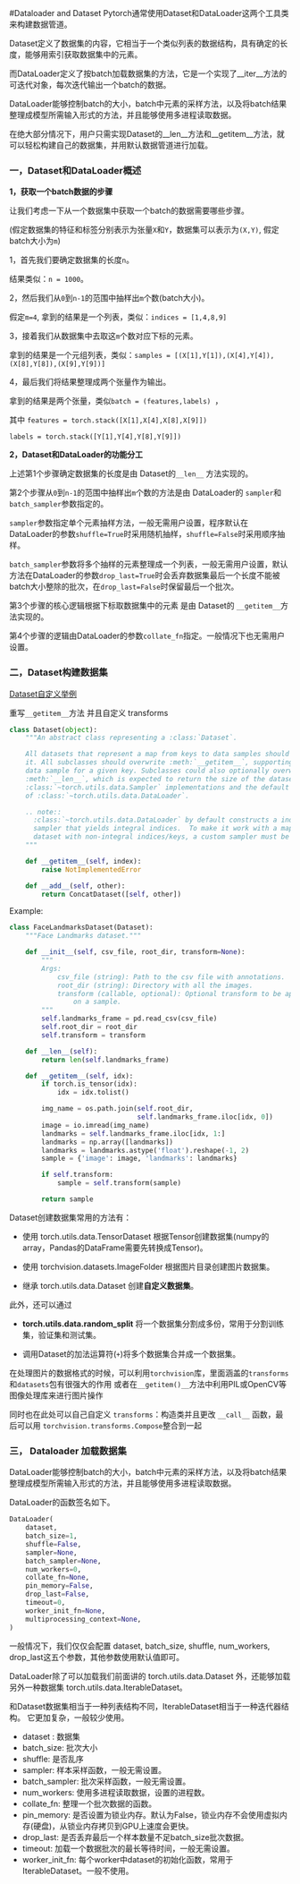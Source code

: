 #Dataloader and Dataset
Pytorch通常使用Dataset和DataLoader这两个工具类来构建数据管道。

Dataset定义了数据集的内容，它相当于一个类似列表的数据结构，具有确定的长度，能够用索引获取数据集中的元素。

而DataLoader定义了按batch加载数据集的方法，它是一个实现了__iter__方法的可迭代对象，每次迭代输出一个batch的数据。

DataLoader能够控制batch的大小，batch中元素的采样方法，以及将batch结果整理成模型所需输入形式的方法，并且能够使用多进程读取数据。

在绝大部分情况下，用户只需实现Dataset的__len__方法和__getitem__方法，就可以轻松构建自己的数据集，并用默认数据管道进行加载。



### 一，Dataset和DataLoader概述


**1，获取一个batch数据的步骤**


让我们考虑一下从一个数据集中获取一个batch的数据需要哪些步骤。

(假定数据集的特征和标签分别表示为张量`X`和`Y`，数据集可以表示为`(X,Y)`, 假定batch大小为`m`)

1，首先我们要确定数据集的长度`n`。

结果类似：`n = 1000`。

2，然后我们从`0`到`n-1`的范围中抽样出`m`个数(batch大小)。

假定`m=4`, 拿到的结果是一个列表，类似：`indices = [1,4,8,9]`

3，接着我们从数据集中去取这`m`个数对应下标的元素。

拿到的结果是一个元组列表，类似：`samples = [(X[1],Y[1]),(X[4],Y[4]),(X[8],Y[8]),(X[9],Y[9])]`

4，最后我们将结果整理成两个张量作为输出。

拿到的结果是两个张量，类似`batch = (features,labels) `， 

其中 `features = torch.stack([X[1],X[4],X[8],X[9]])`

`labels = torch.stack([Y[1],Y[4],Y[8],Y[9]])`


**2，Dataset和DataLoader的功能分工**


上述第1个步骤确定数据集的长度是由 Dataset的`__len__` 方法实现的。

第2个步骤从`0`到`n-1`的范围中抽样出`m`个数的方法是由 DataLoader的 `sampler`和 `batch_sampler`参数指定的。

`sampler`参数指定单个元素抽样方法，一般无需用户设置，程序默认在DataLoader的参数`shuffle=True`时采用随机抽样，`shuffle=False`时采用顺序抽样。

`batch_sampler`参数将多个抽样的元素整理成一个列表，一般无需用户设置，默认方法在DataLoader的参数`drop_last=True`时会丢弃数据集最后一个长度不能被batch大小整除的批次，在`drop_last=False`时保留最后一个批次。

第3个步骤的核心逻辑根据下标取数据集中的元素 是由 Dataset的 `__getitem__`方法实现的。

第4个步骤的逻辑由DataLoader的参数`collate_fn`指定。一般情况下也无需用户设置。



### 二，Dataset构建数据集

[Dataset自定义举例](./pytorch_dataset_example.py)

重写`__getitem__`方法 并且自定义 transforms

```python
class Dataset(object):
    """An abstract class representing a :class:`Dataset`.

    All datasets that represent a map from keys to data samples should subclass
    it. All subclasses should overwrite :meth:`__getitem__`, supporting fetching a
    data sample for a given key. Subclasses could also optionally overwrite
    :meth:`__len__`, which is expected to return the size of the dataset by many
    :class:`~torch.utils.data.Sampler` implementations and the default options
    of :class:`~torch.utils.data.DataLoader`.

    .. note::
      :class:`~torch.utils.data.DataLoader` by default constructs a index
      sampler that yields integral indices.  To make it work with a map-style
      dataset with non-integral indices/keys, a custom sampler must be provided.
    """

    def __getitem__(self, index):
        raise NotImplementedError

    def __add__(self, other):
        return ConcatDataset([self, other])
```

Example:

```python
class FaceLandmarksDataset(Dataset):
    """Face Landmarks dataset."""

    def __init__(self, csv_file, root_dir, transform=None):
        """
        Args:
            csv_file (string): Path to the csv file with annotations.
            root_dir (string): Directory with all the images.
            transform (callable, optional): Optional transform to be applied
                on a sample.
        """
        self.landmarks_frame = pd.read_csv(csv_file)
        self.root_dir = root_dir
        self.transform = transform

    def __len__(self):
        return len(self.landmarks_frame)

    def __getitem__(self, idx):
        if torch.is_tensor(idx):
            idx = idx.tolist()

        img_name = os.path.join(self.root_dir,
                                self.landmarks_frame.iloc[idx, 0])
        image = io.imread(img_name)
        landmarks = self.landmarks_frame.iloc[idx, 1:]
        landmarks = np.array([landmarks])
        landmarks = landmarks.astype('float').reshape(-1, 2)
        sample = {'image': image, 'landmarks': landmarks}

        if self.transform:
            sample = self.transform(sample)

        return sample

```


<!-- #region -->
Dataset创建数据集常用的方法有：

* 使用 torch.utils.data.TensorDataset 根据Tensor创建数据集(numpy的array，Pandas的DataFrame需要先转换成Tensor)。

* 使用 torchvision.datasets.ImageFolder 根据图片目录创建图片数据集。

* 继承 torch.utils.data.Dataset 创建**自定义数据集**。


此外，还可以通过

* **torch.utils.data.random_split** 将一个数据集分割成多份，常用于分割训练集，验证集和测试集。

* 调用Dataset的加法运算符(`+`)将多个数据集合并成一个数据集。
<!-- #endregion -->

在处理图片的数据格式的时候，可以利用`torchvision`库，里面涵盖的`transforms`和`datasets`包有很强大的作用
或者在`__getitem()__`方法中利用PIL或OpenCV等图像处理库来进行图片操作 

同时也在此处可以自己自定义 `transforms`：构造类并且更改 `__call__` 函数，最后可以用 `torchvision.transforms.Compose`整合到一起





### 三， Dataloader 加载数据集

DataLoader能够控制batch的大小，batch中元素的采样方法，以及将batch结果整理成模型所需输入形式的方法，并且能够使用多进程读取数据。

DataLoader的函数签名如下。

<!-- #region -->
```python
DataLoader(
    dataset,
    batch_size=1,
    shuffle=False,
    sampler=None,
    batch_sampler=None,
    num_workers=0,
    collate_fn=None,
    pin_memory=False,
    drop_last=False,
    timeout=0,
    worker_init_fn=None,
    multiprocessing_context=None,
)
```

<!-- #endregion -->

一般情况下，我们仅仅会配置 dataset, batch_size, shuffle, num_workers, drop_last这五个参数，其他参数使用默认值即可。

DataLoader除了可以加载我们前面讲的 torch.utils.data.Dataset 外，还能够加载另外一种数据集 torch.utils.data.IterableDataset。

和Dataset数据集相当于一种列表结构不同，IterableDataset相当于一种迭代器结构。 它更加复杂，一般较少使用。

- dataset : 数据集
- batch_size: 批次大小
- shuffle: 是否乱序
- sampler: 样本采样函数，一般无需设置。
- batch_sampler: 批次采样函数，一般无需设置。
- num_workers: 使用多进程读取数据，设置的进程数。
- collate_fn: 整理一个批次数据的函数。
- pin_memory: 是否设置为锁业内存。默认为False，锁业内存不会使用虚拟内存(硬盘)，从锁业内存拷贝到GPU上速度会更快。
- drop_last: 是否丢弃最后一个样本数量不足batch_size批次数据。
- timeout: 加载一个数据批次的最长等待时间，一般无需设置。
- worker_init_fn: 每个worker中dataset的初始化函数，常用于 IterableDataset。一般不使用。

